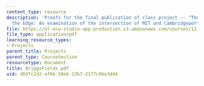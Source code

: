 ```yaml
---
content_type: resource
description: 'Proofs for the final publication of class project -- "The Future of
  the Edge: An examination of the intersection of MIT and Cambridgeport"'
file: https://ol-ocw-studio-app-production.s3.amazonaws.com/courses/11-332j-urban-design-fall-2003/d697c2d2af6b50e613b72177c6be3dd4_BriggsFields.pdf
file_type: application/pdf
learning_resource_types:
- Projects
parent_title: Projects
parent_type: CourseSection
resourcetype: Document
title: BriggsFields.pdf
uid: d697c2d2-af6b-50e6-13b7-2177c6be3dd4
---
```

